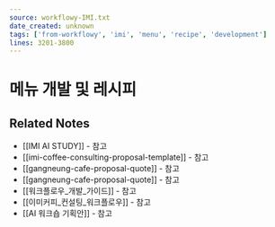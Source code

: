 ```yaml
---
source: workflowy-IMI.txt
date_created: unknown
tags: ['from-workflowy', 'imi', 'menu', 'recipe', 'development']
lines: 3201-3800
---
```


# 메뉴 개발 및 레시피

## Related Notes
- [[IMI AI STUDY]] - 참고
- [[imi-coffee-consulting-proposal-template]] - 참고
- [[gangneung-cafe-proposal-quote]] - 참고
- [[gangneung-cafe-proposal-quote]] - 참고
- [[워크플로우_개발_가이드]] - 참고
- [[이미커피_컨설팅_워크플로우]] - 참고
- [[AI 워크숍 기획안]] - 참고
